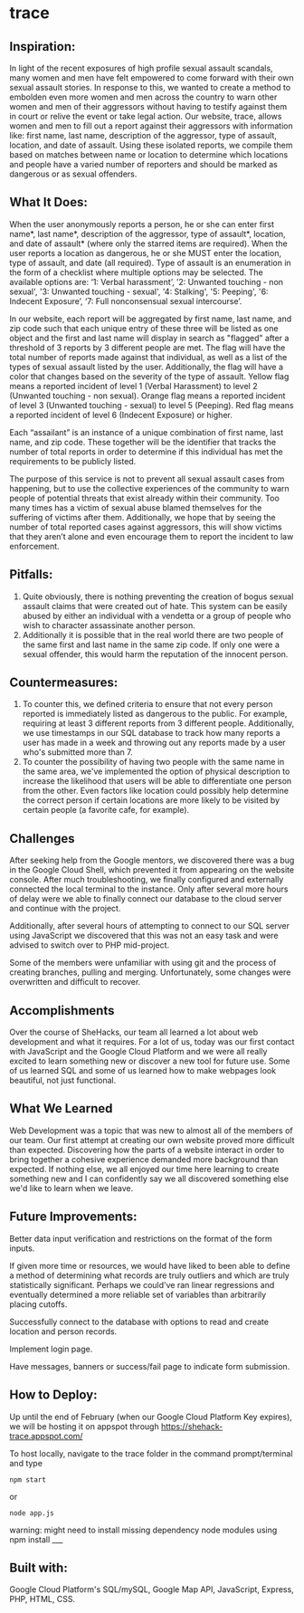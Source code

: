 # trace

## Inspiration: 
In light of the recent exposures of high profile sexual assault scandals, many women and men have felt empowered to come forward with their own sexual assault stories. In response to this, we wanted to create a method to embolden even more women and men across the country to warn other women and men of their aggressors without having to testify against them in court or relive the event or take legal action. Our website, trace, allows women and men to fill out a report against their aggressors with information like: first name, last name, description of the aggressor, type of assault, location, and date of assault. Using these isolated reports, we compile them based on matches between name or location to determine which locations and people have a varied number of reporters and should be marked as dangerous or as sexual offenders. 

## What It Does:
When the user anonymously reports a person, he or she can enter first name*, last name*, description of the aggressor, type of assault*, location, and date of assault* (where only the starred items are required). When the user reports a location as dangerous, he or she MUST enter the location, type of assault, and date (all required). Type of assault is an enumeration in the form of a checklist where multiple options may be selected. The available options are: ‘1: Verbal harassment’, ’2: Unwanted touching - non sexual', '3: Unwanted touching - sexual', '4: Stalking', '5: Peeping', '6: Indecent Exposure’, ‘7: Full nonconsensual sexual intercourse’. 

In our website, each report will be aggregated by first name, last name, and zip code such that each unique entry of these three will be listed as one object and the first and last name will display in search as "flagged" after a threshold of 3 reports by 3 different people are met. The flag will have the total number of reports made against that individual, as well as a list of the types of sexual assault listed by the user. Additionally, the flag will have a color that changes based on the severity of the type of assault. Yellow flag means a reported incident of level 1 (Verbal Harassment) to level 2 (Unwanted touching - non sexual). Orange flag means a reported incident of level 3 (Unwanted touching - sexual) to level 5 (Peeping). Red flag means a reported incident of level 6 (Indecent Exposure) or higher. 

Each “assailant” is an instance of a unique combination of first name, last name, and zip code. These together will be the identifier that tracks the number of total reports in order to determine if this individual has met the requirements to be publicly listed.

The purpose of this service is not to prevent all sexual assault cases from happening, but to use the collective experiences of the community to warn people of potential threats that exist already within their community. Too many times has a victim of sexual abuse blamed themselves for the suffering of victims after them. Additionally, we hope that by seeing the number of total reported cases against aggressors, this will show victims that they aren’t alone and even encourage them to report the incident to law enforcement. 

## Pitfalls: 
1. Quite obviously, there is nothing preventing the creation of bogus sexual assault claims that were created out of hate. This system can be easily abused by either an individual with a vendetta or a group of people who wish to character assassinate another person. 
2. Additionally it is possible that in the real world there are two people of the same first and last name in the same zip code. If only one were a sexual offender, this would harm the reputation of the innocent person. 

## Countermeasures: 
1. To counter this, we defined criteria to ensure that not every person reported is immediately listed as dangerous to the public. For example, requiring at least 3 different reports from 3 different people. Additionally, we use timestamps in our SQL database to track how many reports a user has made in a week and throwing out any reports made by a user who's submitted more than 7.
2. To counter the possibility of having two people with the same name in the same area, we've implemented the option of physical description to increase the likelihood that users will be able to differentiate one person from the other. Even factors like location could possibly help determine the correct person if certain locations are more likely to be visited by certain people (a favorite cafe, for example). 

## Challenges
After seeking help from the Google mentors, we discovered there was a bug in the Google Cloud Shell, which prevented it from appearing on the website console. After much troubleshooting, we finally configured and externally connected the local terminal to the instance. Only after several more hours of delay were we able to finally connect our database to the cloud server and continue with the project. 

Additionally, after several hours of attempting to connect to our SQL server using JavaScript we discovered that this was not an easy task and were advised to switch over to PHP mid-project. 

Some of the members were unfamiliar with using git and the process of creating branches, pulling and merging. Unfortunately, some changes were overwritten and difficult to recover.

## Accomplishments 
Over the course of SheHacks, our team all learned a lot about web development and what it requires. For a lot of us, today was our first contact with JavaScript and the Google Cloud Platform and we were all really excited to learn something new or discover a new tool for future use. Some of us learned SQL and some of us learned how to make webpages look beautiful, not just functional. 

## What We Learned
Web Development was a topic that was new to almost all of the members of our team. Our first attempt at creating our own website proved more difficult than expected. Discovering how the parts of a website interact in order to bring together a cohesive experience demanded more background than expected. If nothing else, we all enjoyed our time here learning to create something new and I can confidently say we all discovered something else we'd like to learn when we leave. 

## Future Improvements:
Better data input verification and restrictions on the format of the form inputs.

If given more time or resources, we would have liked to been able to define a method of determining what records are truly outliers and which are truly statistically significant. Perhaps we could've ran linear regressions and eventually determined a more reliable set of variables than arbitrarily placing cutoffs. 

Successfully connect to the database with options to read and create location and person records.

Implement login page.

Have messages, banners or success/fail page to indicate form submission.

## How to Deploy:
Up until the end of February (when our Google Cloud Platform Key expires), we will be hosting it on appspot through https://shehack-trace.appspot.com/

To host locally, navigate to the trace folder in the command prompt/terminal and type 
```
npm start
```
or
```
node app.js
```
warning: might need to install missing dependency node modules using npm install ___

## Built with:
Google Cloud Platform's SQL/mySQL, Google Map API, JavaScript, Express, PHP, HTML, CSS.
